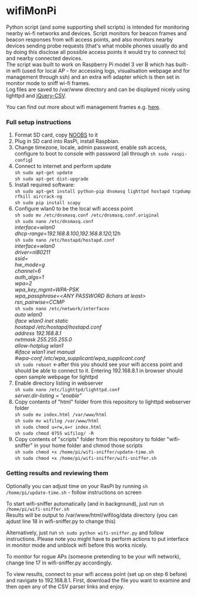 # wifiMonPi

Python script (and some supporting shell scripts) is intended for monitoring nearby wi-fi networks and devices. Script monitors for beacon frames and beacon responses from wifi access points, and also monitors nearby devices sending probe requests (that's what mobile phones usually do and by doing this disclose all possible access points it would try to connect to) and nearby connected devices.  
The script was built to work on Raspberry Pi model 3 ver B which has built-in wifi (used for local AP - for accessing logs, visualisation webpage and for management through ssh) and an extra wifi adapter which is then set in monitor mode to sniff wi-fi frames.  
Log files are saved to /var/www directory and can be displayed nicely using lighttpd and [jQuery-CSV](https://github.com/evanplaice/jquery-csv).

You can find out more about wifi management frames e.g. [here](http://www.wi-fiplanet.com/tutorials/article.php/1447501/Understanding-80211-Frame-Types.htm).


### Full setup instructions
1. Format SD card, copy [NOOBS](https://www.raspberrypi.org/downloads/noobs/) to it
2. Plug in SD card into RasPi, install Raspbian.
3. Change timezone, locale, admin password, enable ssh access, configure to boot to console with password (all through ```sh sudo raspi-config```)
4. Connect to internet and perform update  
      ```sh sudo apt-get update```  
      ```sh sudo apt-get dist-upgrade```  
5. Install required software:  
      ```sh sudo apt-get install python-pip dnsmasq lighttpd hostapd tcpdump rfkill aircrack-ng```  
      ```sh sudo pip install scapy```  
6. Configure wlan0 to be the local wifi access point  
      ```sh sudo mv /etc/dnsmasq.conf /etc/dnsmasq.conf.original```  
      ```sh sudo nano /etc/dnsmasq.conf```  
            *interface=wlan0*  
            *dhcp-range=192.168.8.100,192.168.8.120,12h*  
      ```sh sudo nano /etc/hostapd/hostapd.conf```  
        *interface=wlan0*  
        *driver=nl80211*  
        *ssid=<ANY SSID NAME>*  
        *hw_mode=g*  
        *channel=6*  
        *auth_algs=1*  
        *wpa=2*  
        *wpa_key_mgmt=WPA-PSK*  
        *wpa_passphrase=<ANY PASSWORD 8chars at least>*  
        *rsn_pairwise=CCMP*  
      ```sh sudo nano /etc/network/interfaces```  
        *auto wlan0*  
        *iface wlan0 inet static*  
        *hostapd /etc/hostapd/hostapd.conf*  
        *address 192.168.8.1*  
        *netmask 255.255.255.0*  
        *allow-hotplug wlan1*  
        *#iface wlan1 inet manual*  
        *#wpa-conf /etc/wpa_supplicant/wpa_supplicant.conf*  
      ```sh sudo reboot```   <-after this you should see your wifi access point and should be able to connect to it. Entering 192.168.8.1 in browser should open sample webpage for lighttpd  
7. Enable directory listing in webserver  
      ```sh sudo nano /etc/lighttpd/lighttpd.conf```  
        *server.dir-listing = "enable"*  
8. Copy contents of "html" folder from this repository to lighttpd webserver folder  
      ```sh sudo mv index.html /var/www/html```  
      ```sh sudo mv wifilog /var/www/html```  
      ```sh sudo chmod u=rw,o=r index.html```  
      ```sh sudo chmod 0755 wifilog/ -R```  
9. Copy contents of "scripts" folder from this repository to folder "wifi-sniffer" in your home folder and chmod those scripts  
      ```sh sudo chmod +x /home/pi/wifi-sniffer/update-time.sh```  
      ```sh sudo chmod +x /home/pi/wifi-sniffer/wifi-sniffer.sh```  


### Getting results and reviewing them

Optionally you can adjust time on your RasPi by running ```sh /home/pi/update-time.sh``` - follow instructions on screen

To start wifi-sniffer automatically (and in background), just run ```sh /home/pi/wifi-sniffer.sh```  
Results will be output to /var/www/html/wifilog/data directory (you can ajdust line 18 in wifi-sniffer.py to change this)

Alternatively, just run ```sh sudo python wifi-sniffer.py``` and follow instructions. Please note you might have to perform actions to put interface in monitor mode and unblock wifi before this works nicely.

To monitor for rogue APs (someone pretending to be your wifi network), change line 17 in wifi-sniffer.py accordingly.

To view results, connect to your wifi access point (set up on step 6 before) and navigate to 192.168.8.1. First, download the file you want to examine and then open any of the CSV parser links and enjoy.
